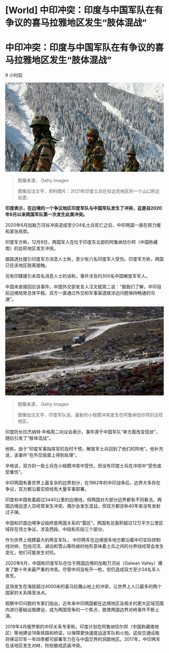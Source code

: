 # [World] 中印冲突：印度与中国军队在有争议的喜马拉雅地区发生“肢体混战”

#  中印冲突：印度与中国军队在有争议的喜马拉雅地区发生“肢体混战”

9 小时前

![资料图片：2021年印度士兵在拉达克地区的一个山口附近巡逻。](_127985516_gettyimages-1231432460.jpg)

> 图像来源，  Getty Images
>
> 图像加注文字，资料图片：2021年印度士兵在拉达克地区的一个山口附近巡逻。

**印度表示，在边境的一个争议地区印度军队与中国军队发生了冲突，这是自2020年6月以来两国军队第一次发生此类冲突。**

2020年6月加勒万河谷冲突造成至少24名士兵死亡之后，中印两国一直在努力缓和紧张局势。

印度军方称，12月9日，两国军人在位于印度东北部的阿鲁纳恰尔邦（中国称藏南）的达旺地区发生冲突。

据路透社援引印度军方消息人士称，至少有六名印度军人受伤。印度军方称，两国已在该地区脱离接触。

另有印媒援引未具名消息人士的话称，事件涉及约300名中国解放军军人。

中国未直接回应该事件。中国外交部发言人汪文斌周二说：“据我们了解，中印目前边境局势总体平稳。双方一直通过外交和军事渠道就涉边问题保持畅通的沟通”。

![2021年图片，印度军车在达旺地区。](_127985196_gettyimages-1236026281.jpg)

> 图像来源，  Getty Images
>
> 图像加注文字，印度军队说，最新的小规模冲突发生在阿鲁纳恰尔邦的达旺地区。

印度防长拉杰纳特·辛格周二向议会表示，事件源于中国军队“单方面改变现状”，随后引发了“肢体混战”。

他称，由于“印度军事指挥官的及时干预，解放军士兵回到了他们的阵地”。他补充说，该事件“在外交层面上得到处理”。

辛格说，双方的一些士兵在小规模冲突中受伤，但没有印度士兵在冲突中“受伤或受重伤”。

中印两国有着世界上最复杂的边界划分，在1962年的中印战争后，边界大多存在争议，双方都沿着实控线有大量军事部署。

印度和中国有着超过3440公里的边境线，但两国对大部分边界都有不同看法。两国边境巡逻人员经常发生冲突，偶尔会发生混战，但双方都坚称40年来没有发射过子弹。

中国和印度边境争议始终是两国关系的“雷区”，两国有总面积超过12万平方公里区域存在领土争议，涉及西段、中段和东段三个部分。

作为世界上规模最大的两支军队， 中印两军在边境很多地方都沿着中印实际控制线对峙，包括河流、湖泊和雪山等险峻的地形意味着士兵之间的分界线经常会发生变化，他们可能发生对抗。

2020年6月，中国和印度军队在位于两国边境的加勒万河谷（Galwan Valley）爆发了数十年来最严重的冲突。尽管中间没有开一枪，但仍造成双方至少24名军人丧生。

这场发生在海拔超过4000米的喜马拉雅山地上的冲突，让世界上人口最多的两个国家的关系降至冰点。

观察中印问题的专家们指出，近年来中印两国都在边境地区及相关的更大区域范围内进行基础设施建设，成为两国竞争的一个焦点，致使两国边界对峙事件不断上演。

2019年4月俄罗斯的中印关系专家称，印度计划在阿鲁纳恰尔邦（中国称藏南地区）等地建设18条铁路和桥梁，以保障更快速度运送军队和火炮。这些交通设施将保证印军一年四季都可部署军力在与中国交界的洞朗地区。2017年，中印两军在该地区发生对峙，险些酿成武装冲突。


